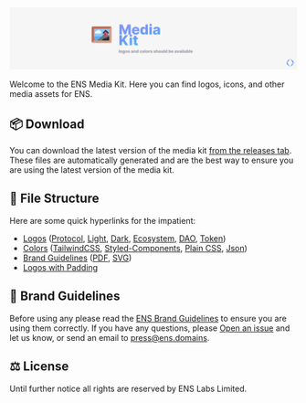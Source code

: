[![](.github/banner1.png)](https://github.com/ensdomains/media-kit/releases/latest)

Welcome to the ENS Media Kit. Here you can find logos, icons, and other media assets for ENS.

## 📦 Download

You can download the latest version of the media kit [from the releases tab](https://github.com/ensdomains/media-kit/releases/latest). These files are automatically generated and are the best way to ensure you are using the latest version of the media kit.

## 📂 File Structure

Here are some quick hyperlinks for the impatient:

-   [Logos](./media/logos) ([Protocol](./media/logos/primary), [Light](./media/logos/light), [Dark](./media/logos/dark), [Ecosystem](./media/logos/ecosystem/), [DAO](./media/logos/dao), [Token](./media/logos/dao))
-   [Colors](./media/colors) ([TailwindCSS](./media/colors/tailwind.config.js), [Styled-Components](./media/colors/README.md), [Plain CSS](./media/colors/colors.css), [Json](./media/colors/colors.json))
-   [Brand Guidelines](./media/brand_guidelines) ([PDF](./media/Brand%20Guidelines.pdf), [SVG](./media/brand_guidelines/))
-   [Logos with Padding](./media/_legacy)

## 📖 Brand Guidelines

Before using any please read the [ENS Brand Guidelines](./media/Brand%20Guidelines.pdf) to ensure you are using them correctly. If you have any questions, please [Open an issue](https://github.com/ensdomains/media-kit/issues/new) and let us know, or send an email to [press@ens.domains](mailto:press@ens.domains).

## ⚖️ License

Until further notice all rights are reserved by ENS Labs Limited.
